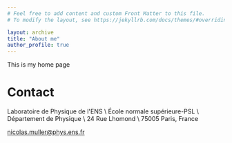 ```yaml
---
# Feel free to add content and custom Front Matter to this file.
# To modify the layout, see https://jekyllrb.com/docs/themes/#overriding-theme-defaults

layout: archive
title: "About me"
author_profile: true
---
```


This is my home page

# Contact

Laboratoire de Physique de l'ENS \\
École normale supérieure-PSL \\
Département de Physique \\
24 Rue Lhomond  \\
75005 Paris, France

[nicolas.muller@phys.ens.fr](mailto:nicolas.muller@phys.ens.fr)

